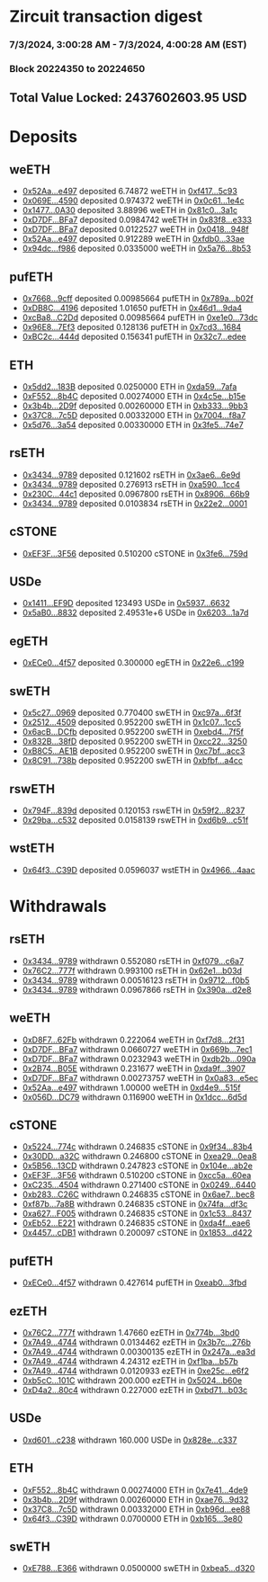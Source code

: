 # Zircuit transaction digest
### 7/3/2024, 3:00:28 AM - 7/3/2024, 4:00:28 AM (EST)
### Block 20224350 to 20224650

## Total Value Locked: 2437602603.95 USD

# Deposits
## weETH
- [0x52Aa...e497](https://etherscan.io/address/0x52Aa899454998Be5b000Ad077a46Bbe360F4e497) deposited 6.74872 weETH in [0xf417...5c93](https://etherscan.io/tx/0x52Aa899454998Be5b000Ad077a46Bbe360F4e497)
- [0x069E...4590](https://etherscan.io/address/0x069E2496D03cB012c3a4B2372DDF386C807f4590) deposited 0.974372 weETH in [0x0c61...1e4c](https://etherscan.io/tx/0x069E2496D03cB012c3a4B2372DDF386C807f4590)
- [0x1477...0A30](https://etherscan.io/address/0x14775b9A0abFB4630b85D849ADc9f1cd53380A30) deposited 3.88996 weETH in [0x81c0...3a1c](https://etherscan.io/tx/0x14775b9A0abFB4630b85D849ADc9f1cd53380A30)
- [0xD7DF...BFa7](https://etherscan.io/address/0xD7DF7E085214743530afF339aFC420c7c720BFa7) deposited 0.0984742 weETH in [0x83f8...e333](https://etherscan.io/tx/0xD7DF7E085214743530afF339aFC420c7c720BFa7)
- [0xD7DF...BFa7](https://etherscan.io/address/0xD7DF7E085214743530afF339aFC420c7c720BFa7) deposited 0.0122527 weETH in [0x0418...948f](https://etherscan.io/tx/0xD7DF7E085214743530afF339aFC420c7c720BFa7)
- [0x52Aa...e497](https://etherscan.io/address/0x52Aa899454998Be5b000Ad077a46Bbe360F4e497) deposited 0.912289 weETH in [0xfdb0...33ae](https://etherscan.io/tx/0x52Aa899454998Be5b000Ad077a46Bbe360F4e497)
- [0x94dc...f986](https://etherscan.io/address/0x94dc7466036bE922f8e0D6A6bde84B3D02ecf986) deposited 0.0335000 weETH in [0x5a76...8b53](https://etherscan.io/tx/0x94dc7466036bE922f8e0D6A6bde84B3D02ecf986)
## pufETH
- [0x7668...9cff](https://etherscan.io/address/0x7668BcDc227F05D3D0D4F4d568c9276B379a9cff) deposited 0.00985664 pufETH in [0x789a...b02f](https://etherscan.io/tx/0x7668BcDc227F05D3D0D4F4d568c9276B379a9cff)
- [0xDB8C...4196](https://etherscan.io/address/0xDB8CDC1298270bEe0DA974F551A0fbee78734196) deposited 1.01650 pufETH in [0x46d1...9da4](https://etherscan.io/tx/0xDB8CDC1298270bEe0DA974F551A0fbee78734196)
- [0xcBa8...C2Dd](https://etherscan.io/address/0xcBa8a62A5a5428efF2Ea84ed0361868a789cC2Dd) deposited 0.00985664 pufETH in [0xe1e0...73dc](https://etherscan.io/tx/0xcBa8a62A5a5428efF2Ea84ed0361868a789cC2Dd)
- [0x96E8...7Ef3](https://etherscan.io/address/0x96E8Ae9AebBf27fFedB11D975aCd3a8f7Bc07Ef3) deposited 0.128136 pufETH in [0x7cd3...1684](https://etherscan.io/tx/0x96E8Ae9AebBf27fFedB11D975aCd3a8f7Bc07Ef3)
- [0xBC2c...444d](https://etherscan.io/address/0xBC2c5834e526DeAE0D8261653D70797142c6444d) deposited 0.156341 pufETH in [0x32c7...edee](https://etherscan.io/tx/0xBC2c5834e526DeAE0D8261653D70797142c6444d)
## ETH
- [0x5dd2...183B](https://etherscan.io/address/0x5dd27C5b2A7F3282a9d35B98664ce7Ab3eE2183B) deposited 0.0250000 ETH in [0xda59...7afa](https://etherscan.io/tx/0x5dd27C5b2A7F3282a9d35B98664ce7Ab3eE2183B)
- [0xF552...8b4C](https://etherscan.io/address/0xF552F1925058A3D47bFC30b076C9849cD2698b4C) deposited 0.00274000 ETH in [0x4c5e...b15e](https://etherscan.io/tx/0xF552F1925058A3D47bFC30b076C9849cD2698b4C)
- [0x3b4b...2D9f](https://etherscan.io/address/0x3b4b2dcAfa3688fB136bBaCfF32eD5968dDd2D9f) deposited 0.00260000 ETH in [0xb333...9bb3](https://etherscan.io/tx/0x3b4b2dcAfa3688fB136bBaCfF32eD5968dDd2D9f)
- [0x37C8...7c5D](https://etherscan.io/address/0x37C8748BCb0c71CB5BF6A62c8d79073815747c5D) deposited 0.00332000 ETH in [0x7004...f8a7](https://etherscan.io/tx/0x37C8748BCb0c71CB5BF6A62c8d79073815747c5D)
- [0x5d76...3a54](https://etherscan.io/address/0x5d76C88608B0fDC28d0AD2d2bD1467514bbE3a54) deposited 0.00330000 ETH in [0x3fe5...74e7](https://etherscan.io/tx/0x5d76C88608B0fDC28d0AD2d2bD1467514bbE3a54)
## rsETH
- [0x3434...9789](https://etherscan.io/address/0x34349c5569e7B846c3558961552D2202760A9789) deposited 0.121602 rsETH in [0x3ae6...6e9d](https://etherscan.io/tx/0x34349c5569e7B846c3558961552D2202760A9789)
- [0x3434...9789](https://etherscan.io/address/0x34349c5569e7B846c3558961552D2202760A9789) deposited 0.276913 rsETH in [0xa590...1cc4](https://etherscan.io/tx/0x34349c5569e7B846c3558961552D2202760A9789)
- [0x230C...44c1](https://etherscan.io/address/0x230Cd7B6E5c7c5a1594c9B17006065DAa17144c1) deposited 0.0967800 rsETH in [0x8906...66b9](https://etherscan.io/tx/0x230Cd7B6E5c7c5a1594c9B17006065DAa17144c1)
- [0x3434...9789](https://etherscan.io/address/0x34349c5569e7B846c3558961552D2202760A9789) deposited 0.0103834 rsETH in [0x22e2...0001](https://etherscan.io/tx/0x34349c5569e7B846c3558961552D2202760A9789)
## cSTONE
- [0xEF3F...3F56](https://etherscan.io/address/0xEF3FEF411879FAc306B10a77e755b6688a9c3F56) deposited 0.510200 cSTONE in [0x3fe6...759d](https://etherscan.io/tx/0xEF3FEF411879FAc306B10a77e755b6688a9c3F56)
## USDe
- [0x1411...EF9D](https://etherscan.io/address/0x1411df065Df3BeDb53Fc6c0038572cD5818bEF9D) deposited 123493 USDe in [0x5937...6632](https://etherscan.io/tx/0x1411df065Df3BeDb53Fc6c0038572cD5818bEF9D)
- [0x5aB0...8832](https://etherscan.io/address/0x5aB0Df4a7Bac2758B3A27ad7046Cd1E2A0528832) deposited 2.49531e+6 USDe in [0x6203...1a7d](https://etherscan.io/tx/0x5aB0Df4a7Bac2758B3A27ad7046Cd1E2A0528832)
## egETH
- [0xECe0...4f57](https://etherscan.io/address/0xECe0d0B3835A38ad35F324265B1c126f80C64f57) deposited 0.300000 egETH in [0x22e6...c199](https://etherscan.io/tx/0xECe0d0B3835A38ad35F324265B1c126f80C64f57)
## swETH
- [0x5c27...0969](https://etherscan.io/address/0x5c270528353B44b9e11FbEf10Aaa91765d040969) deposited 0.770400 swETH in [0xc97a...6f3f](https://etherscan.io/tx/0x5c270528353B44b9e11FbEf10Aaa91765d040969)
- [0x2512...4509](https://etherscan.io/address/0x25128862E9a77124cFf970Bbe33e3Ee488F74509) deposited 0.952200 swETH in [0x1c07...1cc5](https://etherscan.io/tx/0x25128862E9a77124cFf970Bbe33e3Ee488F74509)
- [0x6acB...DCfb](https://etherscan.io/address/0x6acBe819CD298b1BdBD1c5F2e7313171F14CDCfb) deposited 0.952200 swETH in [0xebd4...7f5f](https://etherscan.io/tx/0x6acBe819CD298b1BdBD1c5F2e7313171F14CDCfb)
- [0x832B...38fD](https://etherscan.io/address/0x832B00F29f7Cbb40D273AA97A66aD2d9978738fD) deposited 0.952200 swETH in [0xcc22...3250](https://etherscan.io/tx/0x832B00F29f7Cbb40D273AA97A66aD2d9978738fD)
- [0xB8C5...AE1B](https://etherscan.io/address/0xB8C593DA71089e30f4D27bD7D60155D39566AE1B) deposited 0.952200 swETH in [0xc7bf...acc3](https://etherscan.io/tx/0xB8C593DA71089e30f4D27bD7D60155D39566AE1B)
- [0x8C91...738b](https://etherscan.io/address/0x8C914cC79E38aC9863dd5210A730DFC8A276738b) deposited 0.952200 swETH in [0xbfbf...a4cc](https://etherscan.io/tx/0x8C914cC79E38aC9863dd5210A730DFC8A276738b)
## rswETH
- [0x794F...839d](https://etherscan.io/address/0x794F200E1a70a066fFb525A96Af689F29DE8839d) deposited 0.120153 rswETH in [0x59f2...8237](https://etherscan.io/tx/0x794F200E1a70a066fFb525A96Af689F29DE8839d)
- [0x29ba...c532](https://etherscan.io/address/0x29ba50dac9129d94a9E9103eaFd03812958Cc532) deposited 0.0158139 rswETH in [0xd6b9...c51f](https://etherscan.io/tx/0x29ba50dac9129d94a9E9103eaFd03812958Cc532)
## wstETH
- [0x64f3...C39D](https://etherscan.io/address/0x64f3b48733B268CA9ef319b6cbdF1b00E411C39D) deposited 0.0596037 wstETH in [0x4966...4aac](https://etherscan.io/tx/0x64f3b48733B268CA9ef319b6cbdF1b00E411C39D)
# Withdrawals
## rsETH
- [0x3434...9789](https://etherscan.io/address/0x34349c5569e7B846c3558961552D2202760A9789) withdrawn 0.552080 rsETH in [0xf079...c6a7](https://etherscan.io/tx/0x34349c5569e7B846c3558961552D2202760A9789)
- [0x76C2...777f](https://etherscan.io/address/0x76C277980347550A555Ac516f9b3d902ab16777f) withdrawn 0.993100 rsETH in [0x62e1...b03d](https://etherscan.io/tx/0x76C277980347550A555Ac516f9b3d902ab16777f)
- [0x3434...9789](https://etherscan.io/address/0x34349c5569e7B846c3558961552D2202760A9789) withdrawn 0.00516123 rsETH in [0x9712...f0b5](https://etherscan.io/tx/0x34349c5569e7B846c3558961552D2202760A9789)
- [0x3434...9789](https://etherscan.io/address/0x34349c5569e7B846c3558961552D2202760A9789) withdrawn 0.0967866 rsETH in [0x390a...d2e8](https://etherscan.io/tx/0x34349c5569e7B846c3558961552D2202760A9789)
## weETH
- [0xD8F7...62Fb](https://etherscan.io/address/0xD8F7ed54611Df0bB7F70B842BEf3a8770ae562Fb) withdrawn 0.222064 weETH in [0xf7d8...2f31](https://etherscan.io/tx/0xD8F7ed54611Df0bB7F70B842BEf3a8770ae562Fb)
- [0xD7DF...BFa7](https://etherscan.io/address/0xD7DF7E085214743530afF339aFC420c7c720BFa7) withdrawn 0.0660727 weETH in [0x669b...7ec1](https://etherscan.io/tx/0xD7DF7E085214743530afF339aFC420c7c720BFa7)
- [0xD7DF...BFa7](https://etherscan.io/address/0xD7DF7E085214743530afF339aFC420c7c720BFa7) withdrawn 0.0232943 weETH in [0xdb2b...090a](https://etherscan.io/tx/0xD7DF7E085214743530afF339aFC420c7c720BFa7)
- [0x2B74...B05E](https://etherscan.io/address/0x2B74bC3cd5911AEba7D468B2B86968D32c29B05E) withdrawn 0.231677 weETH in [0xda9f...3907](https://etherscan.io/tx/0x2B74bC3cd5911AEba7D468B2B86968D32c29B05E)
- [0xD7DF...BFa7](https://etherscan.io/address/0xD7DF7E085214743530afF339aFC420c7c720BFa7) withdrawn 0.00273757 weETH in [0x0a83...e5ec](https://etherscan.io/tx/0xD7DF7E085214743530afF339aFC420c7c720BFa7)
- [0x52Aa...e497](https://etherscan.io/address/0x52Aa899454998Be5b000Ad077a46Bbe360F4e497) withdrawn 1.00000 weETH in [0xd4e9...515f](https://etherscan.io/tx/0x52Aa899454998Be5b000Ad077a46Bbe360F4e497)
- [0x056D...DC79](https://etherscan.io/address/0x056D9070C9025360fBe2B4835f4Da6eFcf9bDC79) withdrawn 0.116900 weETH in [0x1dcc...6d5d](https://etherscan.io/tx/0x056D9070C9025360fBe2B4835f4Da6eFcf9bDC79)
## cSTONE
- [0x5224...774c](https://etherscan.io/address/0x5224d1E95d8BEBc2670DF641b5ee217f7b05774c) withdrawn 0.246835 cSTONE in [0x9f34...83b4](https://etherscan.io/tx/0x5224d1E95d8BEBc2670DF641b5ee217f7b05774c)
- [0x30DD...a32C](https://etherscan.io/address/0x30DDd1208fCcb68180A7efEe41e1d7C401eBa32C) withdrawn 0.246800 cSTONE in [0xea29...0ea8](https://etherscan.io/tx/0x30DDd1208fCcb68180A7efEe41e1d7C401eBa32C)
- [0x5B56...13CD](https://etherscan.io/address/0x5B5601271F83f702cCd78168A3eC53E5D36413CD) withdrawn 0.247823 cSTONE in [0x104e...ab2e](https://etherscan.io/tx/0x5B5601271F83f702cCd78168A3eC53E5D36413CD)
- [0xEF3F...3F56](https://etherscan.io/address/0xEF3FEF411879FAc306B10a77e755b6688a9c3F56) withdrawn 0.510200 cSTONE in [0xcc5a...60ea](https://etherscan.io/tx/0xEF3FEF411879FAc306B10a77e755b6688a9c3F56)
- [0xC235...4504](https://etherscan.io/address/0xC2351D17950fbB617175279F5D1463735A824504) withdrawn 0.271400 cSTONE in [0x0249...6440](https://etherscan.io/tx/0xC2351D17950fbB617175279F5D1463735A824504)
- [0xb283...C26C](https://etherscan.io/address/0xb283B7bC0AA1F55e014f4Bb969f89F85f555C26C) withdrawn 0.246835 cSTONE in [0x6ae7...bec8](https://etherscan.io/tx/0xb283B7bC0AA1F55e014f4Bb969f89F85f555C26C)
- [0xf87b...7a8B](https://etherscan.io/address/0xf87b8433ba1B6161AA459f24e0932F9c2f117a8B) withdrawn 0.246835 cSTONE in [0x74fa...df3c](https://etherscan.io/tx/0xf87b8433ba1B6161AA459f24e0932F9c2f117a8B)
- [0xa627...F005](https://etherscan.io/address/0xa6279840665eaED7929115714717B9479559F005) withdrawn 0.246835 cSTONE in [0x1c53...8437](https://etherscan.io/tx/0xa6279840665eaED7929115714717B9479559F005)
- [0xEb52...E221](https://etherscan.io/address/0xEb5271D4044655D0ced98D7cf49052532746E221) withdrawn 0.246835 cSTONE in [0xda4f...eae6](https://etherscan.io/tx/0xEb5271D4044655D0ced98D7cf49052532746E221)
- [0x4457...cDB1](https://etherscan.io/address/0x4457CDD60C97EEfd1DA57D68Da70EA80F695cDB1) withdrawn 0.200097 cSTONE in [0x1853...d422](https://etherscan.io/tx/0x4457CDD60C97EEfd1DA57D68Da70EA80F695cDB1)
## pufETH
- [0xECe0...4f57](https://etherscan.io/address/0xECe0d0B3835A38ad35F324265B1c126f80C64f57) withdrawn 0.427614 pufETH in [0xeab0...3fbd](https://etherscan.io/tx/0xECe0d0B3835A38ad35F324265B1c126f80C64f57)
## ezETH
- [0x76C2...777f](https://etherscan.io/address/0x76C277980347550A555Ac516f9b3d902ab16777f) withdrawn 1.47660 ezETH in [0x774b...3bd0](https://etherscan.io/tx/0x76C277980347550A555Ac516f9b3d902ab16777f)
- [0x7A49...4744](https://etherscan.io/address/0x7A493Be5c2ce014cD049Bf178a1ac0Db1B434744) withdrawn 0.0134462 ezETH in [0x3b7c...276b](https://etherscan.io/tx/0x7A493Be5c2ce014cD049Bf178a1ac0Db1B434744)
- [0x7A49...4744](https://etherscan.io/address/0x7A493Be5c2ce014cD049Bf178a1ac0Db1B434744) withdrawn 0.00300135 ezETH in [0x247a...ea3d](https://etherscan.io/tx/0x7A493Be5c2ce014cD049Bf178a1ac0Db1B434744)
- [0x7A49...4744](https://etherscan.io/address/0x7A493Be5c2ce014cD049Bf178a1ac0Db1B434744) withdrawn 4.24312 ezETH in [0xf1ba...b57b](https://etherscan.io/tx/0x7A493Be5c2ce014cD049Bf178a1ac0Db1B434744)
- [0x7A49...4744](https://etherscan.io/address/0x7A493Be5c2ce014cD049Bf178a1ac0Db1B434744) withdrawn 0.0120933 ezETH in [0xe25c...e6f2](https://etherscan.io/tx/0x7A493Be5c2ce014cD049Bf178a1ac0Db1B434744)
- [0xb5cC...101C](https://etherscan.io/address/0xb5cCC38deE973EdE2d78c071E4b9c2E49783101C) withdrawn 200.000 ezETH in [0x5024...b60e](https://etherscan.io/tx/0xb5cCC38deE973EdE2d78c071E4b9c2E49783101C)
- [0xD4a2...80c4](https://etherscan.io/address/0xD4a22C86cbCac289823DF4b23833BeE93fC880c4) withdrawn 0.227000 ezETH in [0xbd71...b03c](https://etherscan.io/tx/0xD4a22C86cbCac289823DF4b23833BeE93fC880c4)
## USDe
- [0xd601...c238](https://etherscan.io/address/0xd6013B0309A058Adbd0A8C727FbABA79f60bc238) withdrawn 160.000 USDe in [0x828e...c337](https://etherscan.io/tx/0xd6013B0309A058Adbd0A8C727FbABA79f60bc238)
## ETH
- [0xF552...8b4C](https://etherscan.io/address/0xF552F1925058A3D47bFC30b076C9849cD2698b4C) withdrawn 0.00274000 ETH in [0x7e41...4de9](https://etherscan.io/tx/0xF552F1925058A3D47bFC30b076C9849cD2698b4C)
- [0x3b4b...2D9f](https://etherscan.io/address/0x3b4b2dcAfa3688fB136bBaCfF32eD5968dDd2D9f) withdrawn 0.00260000 ETH in [0xae76...9d32](https://etherscan.io/tx/0x3b4b2dcAfa3688fB136bBaCfF32eD5968dDd2D9f)
- [0x37C8...7c5D](https://etherscan.io/address/0x37C8748BCb0c71CB5BF6A62c8d79073815747c5D) withdrawn 0.00332000 ETH in [0xb96d...ee88](https://etherscan.io/tx/0x37C8748BCb0c71CB5BF6A62c8d79073815747c5D)
- [0x64f3...C39D](https://etherscan.io/address/0x64f3b48733B268CA9ef319b6cbdF1b00E411C39D) withdrawn 0.0700000 ETH in [0xb165...3e80](https://etherscan.io/tx/0x64f3b48733B268CA9ef319b6cbdF1b00E411C39D)
## swETH
- [0xE788...E366](https://etherscan.io/address/0xE7888F67987F846Aa7932B15c6D0613EB2e1E366) withdrawn 0.0500000 swETH in [0xbea5...d320](https://etherscan.io/tx/0xE7888F67987F846Aa7932B15c6D0613EB2e1E366)
